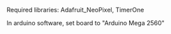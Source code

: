 Required libraries: Adafruit_NeoPixel, TimerOne

In arduino software, set board to "Arduino Mega 2560"
